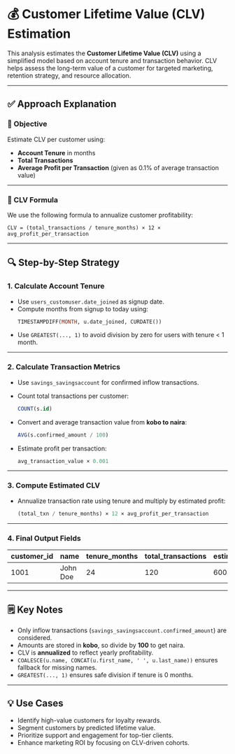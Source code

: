 # 💰 Customer Lifetime Value (CLV) Estimation

This analysis estimates the **Customer Lifetime Value (CLV)** using a simplified model based on account tenure and transaction behavior. CLV helps assess the long-term value of a customer for targeted marketing, retention strategy, and resource allocation.

---

## ✅ Approach Explanation

### 🎯 Objective

Estimate CLV per customer using:

- **Account Tenure** in months  
- **Total Transactions**  
- **Average Profit per Transaction** (given as 0.1% of average transaction value)

---

### 📐 CLV Formula

We use the following formula to annualize customer profitability:

```
CLV = (total_transactions / tenure_months) × 12 × avg_profit_per_transaction
```

---

## 🔍 Step-by-Step Strategy

### 1. Calculate Account Tenure

- Use `users_customuser.date_joined` as signup date.
- Compute months from signup to today using:
  ```sql
  TIMESTAMPDIFF(MONTH, u.date_joined, CURDATE())
  ```
- Use `GREATEST(..., 1)` to avoid division by zero for users with tenure < 1 month.

---

### 2. Calculate Transaction Metrics

- Use `savings_savingsaccount` for confirmed inflow transactions.
- Count total transactions per customer:
  ```sql
  COUNT(s.id)
  ```

- Convert and average transaction value from **kobo to naira**:
  ```sql
  AVG(s.confirmed_amount / 100)
  ```

- Estimate profit per transaction:
  ```sql
  avg_transaction_value × 0.001
  ```

---

### 3. Compute Estimated CLV

- Annualize transaction rate using tenure and multiply by estimated profit:
  ```sql
  (total_txn / tenure_months) × 12 × avg_profit_per_transaction
  ```

---

### 4. Final Output Fields

| customer_id | name     | tenure_months | total_transactions | estimated_clv |
|-------------|----------|----------------|---------------------|----------------|
| 1001        | John Doe | 24             | 120                 | 600.00         |

---

## 🗒️ Key Notes

- Only inflow transactions (`savings_savingsaccount.confirmed_amount`) are considered.
- Amounts are stored in **kobo**, so divide by **100** to get naira.
- CLV is **annualized** to reflect yearly profitability.
- `COALESCE(u.name, CONCAT(u.first_name, ' ', u.last_name))` ensures fallback for missing names.
- `GREATEST(..., 1)` ensures safe division if tenure is 0 months.

---

## 💡 Use Cases

- Identify high-value customers for loyalty rewards.
- Segment customers by predicted lifetime value.
- Prioritize support and engagement for top-tier clients.
- Enhance marketing ROI by focusing on CLV-driven cohorts.